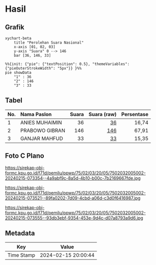 # Hasil

## Grafik

```mermaid
xychart-beta
    title "Perolehan Suara Nasional"
    x-axis [01, 02, 03]
    y-axis "Suara" 0 --> 146
    bar [36, 146, 33]
```

```mermaid
%%{init: {"pie": {"textPosition": 0.5}, "themeVariables": {"pieOuterStrokeWidth": "5px"}} }%%
pie showData
    "1" : 36
    "2" : 146
    "3" : 33
```

## Tabel

| No. | Nama Paslon    | Suara | Suara (raw) | Persentase |
|:--- |:-------------- | -----:| -----------:| ----------:|
| 1   | ANIES MUHAIMIN | 36    | [36][p-1]   | 16,74      |
| 2   | PRABOWO GIBRAN | 146   | [146][p-2]  | 67,91      |
| 3   | GANJAR MAHFUD  | 33    | [33][p-3]   | 15,35      |


[p-1]: https://github.com/gigit-pemilu/pemilu-2024/blob/main/pilpres/hitung-suara/sub/75-gorontalo/sub/02-boalemo/sub/03-dulupi/sub/2005-pangi/sub/002-tps/sub/paslon-1.txt
[p-2]: https://github.com/gigit-pemilu/pemilu-2024/blob/main/pilpres/hitung-suara/sub/75-gorontalo/sub/02-boalemo/sub/03-dulupi/sub/2005-pangi/sub/002-tps/sub/paslon-2.txt
[p-3]: https://github.com/gigit-pemilu/pemilu-2024/blob/main/pilpres/hitung-suara/sub/75-gorontalo/sub/02-boalemo/sub/03-dulupi/sub/2005-pangi/sub/002-tps/sub/paslon-3.txt

## Foto C Plano

https://sirekap-obj-formc.kpu.go.id/f71d/pemilu/ppwp/75/02/03/20/05/7502032005002-20240215-073354--4a9abf9c-8a5d-4b10-b00c-7b2169667fde.jpg

https://sirekap-obj-formc.kpu.go.id/f71d/pemilu/ppwp/75/02/03/20/05/7502032005002-20240215-073521--89fa0202-7d09-4cbd-a06d-c3d0f6416987.jpg

https://sirekap-obj-formc.kpu.go.id/f71d/pemilu/ppwp/75/02/03/20/05/7502032005002-20240215-073555--93db3ebf-9354-453e-9d4c-d07a8793a9d6.jpg


## Metadata

| Key        | Value               |
| ---------- | ------------------- |
| Time Stamp | 2024-02-15 20:00:44 |



